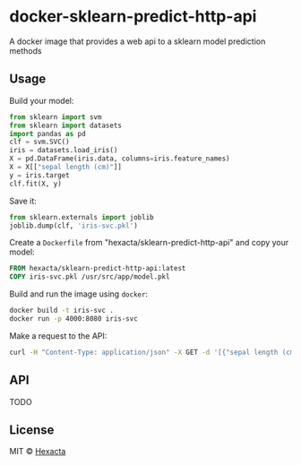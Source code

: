 # docker-sklearn-predict-http-api
A docker image that provides a web api to a sklearn model prediction methods

## Usage

Build your model:
```py
from sklearn import svm
from sklearn import datasets
import pandas as pd
clf = svm.SVC()
iris = datasets.load_iris()
X = pd.DataFrame(iris.data, columns=iris.feature_names)
X = X[["sepal length (cm)"]]
y = iris.target
clf.fit(X, y)  
```

Save it:
```py
from sklearn.externals import joblib
joblib.dump(clf, 'iris-svc.pkl')
```

Create a `Dockerfile` from "hexacta/sklearn-predict-http-api" and copy your model:
```Dockerfile
FROM hexacta/sklearn-predict-http-api:latest
COPY iris-svc.pkl /usr/src/app/model.pkl
```

Build and run the image using `docker`:
```bash
docker build -t iris-svc .
docker run -p 4000:8080 iris-svc
```

Make a request to the API:
```bash
curl -H "Content-Type: application/json" -X GET -d '[{"sepal length (cm)":4.4}]' http://localhost:4000/predictproba
```


## API
TODO

## License

MIT © [Hexacta](http://www.hexacta.com)